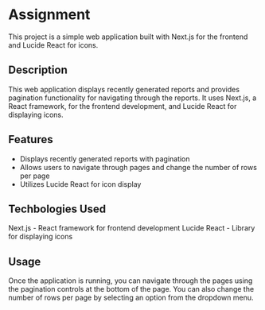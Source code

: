# Assignment

This project is a simple web application built with Next.js for the frontend and Lucide React for icons.

## Description

This web application displays recently generated reports and provides pagination functionality for navigating through the reports. It uses Next.js, a React framework, for the frontend development, and Lucide React for displaying icons.

## Features

- Displays recently generated reports with pagination
- Allows users to navigate through pages and change the number of rows per page
- Utilizes Lucide React for icon display

## Techbologies Used

Next.js - React framework for frontend development
Lucide React - Library for displaying icons

## Usage

Once the application is running, you can navigate through the pages using the pagination controls at the bottom of the page. You can also change the number of rows per page by selecting an option from the dropdown menu.
